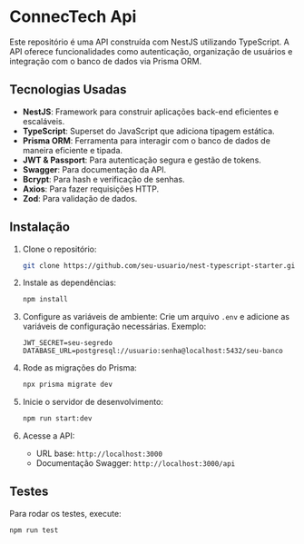 # ConnecTech Api
Este repositório é uma API construída com NestJS utilizando TypeScript. A API oferece funcionalidades como autenticação, organização de usuários e integração com o banco de dados via Prisma ORM. 

## Tecnologias Usadas

- **NestJS**: Framework para construir aplicações back-end eficientes e escaláveis.
- **TypeScript**: Superset do JavaScript que adiciona tipagem estática.
- **Prisma ORM**: Ferramenta para interagir com o banco de dados de maneira eficiente e tipada.
- **JWT & Passport**: Para autenticação segura e gestão de tokens.
- **Swagger**: Para documentação da API.
- **Bcrypt**: Para hash e verificação de senhas.
- **Axios**: Para fazer requisições HTTP.
- **Zod**: Para validação de dados.

## Instalação

1. Clone o repositório:
    ```bash
    git clone https://github.com/seu-usuario/nest-typescript-starter.git
    ```

2. Instale as dependências:
    ```bash
    npm install
    ```

3. Configure as variáveis de ambiente:
    Crie um arquivo `.env` e adicione as variáveis de configuração necessárias. Exemplo:
    ```env
    JWT_SECRET=seu-segredo
    DATABASE_URL=postgresql://usuario:senha@localhost:5432/seu-banco
    ```

4. Rode as migrações do Prisma:
    ```bash
    npx prisma migrate dev
    ```

5. Inicie o servidor de desenvolvimento:
    ```bash
    npm run start:dev
    ```

6. Acesse a API:
    - URL base: `http://localhost:3000`
    - Documentação Swagger: `http://localhost:3000/api`

## Testes

Para rodar os testes, execute:

```bash
npm run test
